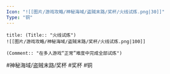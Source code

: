 ```yaml
---
Icon: "![[图片/游戏攻略/神秘海域/盗贼末路/奖杯/火线试炼.png|30]]"
Type: "铜"
---
```

```ad-common-bronze-trophy
title: (Title:: "火线试炼")
![[图片/游戏攻略/神秘海域/盗贼末路/奖杯/火线试炼.png|100]]

(Comment:: "在多人游戏“正常”难度中完成全部试炼")
```

#神秘海域/盗贼末路/奖杯 #奖杯 #铜
